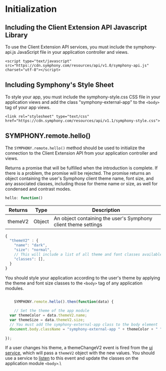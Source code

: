 # Initialization

## Including the Client Extension API Javascript Library

To use the Client Extension API services, you must include the symphony-api.js JavaScript file in your application controller and views.

```markup
<script type="text/javascript" src="https://cdn.symphony.com/resources/api/v1.0/symphony-api.js" charset="utf-8"></script>
```

## Including Symphony's Style Sheet

To style your app, you must include the symphony-style.css CSS file in your application views and add the class "symphony-external-app" to the `<body>` tag of your app views.

```markup
<link rel="stylesheet" type="text/css" href="https://cdn.symphony.com/resources/api/v1.1/symphony-style.css">
```

## SYMPHONY.remote.hello()

The `SYMPHONY.remote.hello()` method should be used to initialize the connection to the Client Extension API from your application controller and views.

Returns a promise that will be fulfilled when the introduction is complete. If there is a problem, the promise will be rejected. The promise returns an object containing the user's Symphony client theme name, font size, and any associated classes, including those for theme name or size, as well for condensed and contrast modes.

```javascript
hello: function()
```

| Returns | Type   | Description                                                    |
| ------- | ------ | -------------------------------------------------------------- |
| themeV2 | Object | An object containing the user's Symphony client theme settings |

```javascript
{
  "themeV2" : {
    "name": "dark",
    "size": "normal",
    // This will include a list of all theme and font classes available.
    "classes": [],
  }
}
```

You should style your application according to the user's theme by applying the theme and font size classes to the `<body>` tag of any application modules.

```javascript

	SYMPHONY.remote.hello().then(function(data) {
	
	// Set the theme of the app module
  var themeColor = data.themeV2.name;
  var themeSize = data.themeV2.size;
  // You must add the symphony-external-app class to the body element
  document.body.className = "symphony-external-app " + themeColor + " " + themeSize;
  
});
```

If a user changes his theme, a themeChangeV2 event is fired from the [ui service](extension-api-services/ui-service/), which will pass a `themeV2` object with the new values. You should use a service to [listen](extension-api-services/service-interface.md#listen) to this event and update the classes on the application module `<body>`.\
